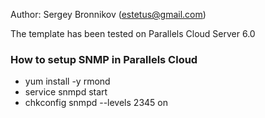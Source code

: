 Author: Sergey Bronnikov (estetus@gmail.com)

The template has been tested on Parallels Cloud Server 6.0

### How to setup SNMP in Parallels Cloud

* yum install -y rmond
* service snmpd start
* chkconfig snmpd --levels 2345 on
